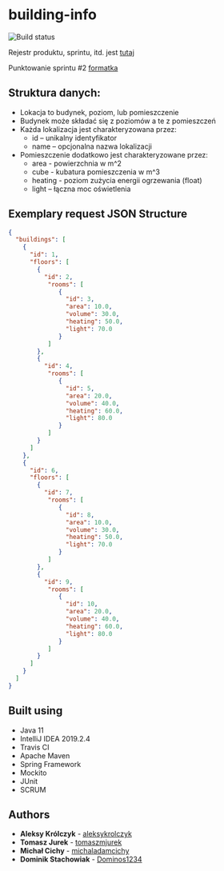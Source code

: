 # building-info

![Build status](https://travis-ci.org/Dominos1234/building-info.svg?branch=develop)

Rejestr produktu, sprintu, itd. jest [tutaj](https://docs.google.com/spreadsheets/d/1aDTQCKbAcoE8keDuq2KcZH5aJ1E5YINCDQJ0HzN18_k/edit?usp=sharing)

Punktowanie sprintu #2 [formatka](https://docs.google.com/spreadsheets/d/1SjnSpxvapOiACIVtu05h164Pw2II1XiufaiFosTgg2w/edit?usp=sharing)

## Struktura danych:
* Lokacja to budynek, poziom, lub pomieszczenie
* Budynek może składać się z poziomów a te z pomieszczeń
* Każda lokalizacja jest charakteryzowana przez:
   * id – unikalny identyfikator
   * name – opcjonalna nazwa lokalizacji
* Pomieszczenie dodatkowo jest charakteryzowane przez:
   * area - powierzchnia w m^2
   * cube - kubatura pomieszczenia w m^3
   * heating - poziom zużycia energii ogrzewania (float)
   * light – łączna moc oświetlenia

## Exemplary request JSON Structure

```json
{
  "buildings": [
    {
      "id": 1,
      "floors": [
        {
          "id": 2,
           "rooms": [
              {
                "id": 3,
                "area": 10.0,
                "volume": 30.0,
                "heating": 50.0,
                "light": 70.0
              }
           ]
        },
        {
          "id": 4,
           "rooms": [
              {
                "id": 5,
                "area": 20.0,
                "volume": 40.0,
                "heating": 60.0,
                "light": 80.0
              }
           ]
        }
      ]
    },
    {
      "id": 6,
      "floors": [
        {
          "id": 7,
           "rooms": [
              {
                "id": 8,
                "area": 10.0,
                "volume": 30.0,
                "heating": 50.0,
                "light": 70.0
              }
           ]
        },
        {
          "id": 9,
           "rooms": [
              {
                "id": 10,
                "area": 20.0,
                "volume": 40.0,
                "heating": 60.0,
                "light": 80.0
              }
           ]
        }
      ]
    }
  ]
}
```

## Built using
* Java 11
* IntelliJ IDEA 2019.2.4
* Travis CI
* Apache Maven
* Spring Framework
* Mockito
* JUnit
* SCRUM

## Authors
* **Aleksy Królczyk** - [aleksykrolczyk](https://github.com/aleksykrolczyk)
* **Tomasz Jurek** - [tomaszmjurek](https://github.com/tomaszmjurek)
* **Michał Cichy** - [michaladamcichy](https://github.com/michaladamcichy)
* **Dominik Stachowiak** - [Dominos1234](https://github.com/Dominos1234)
